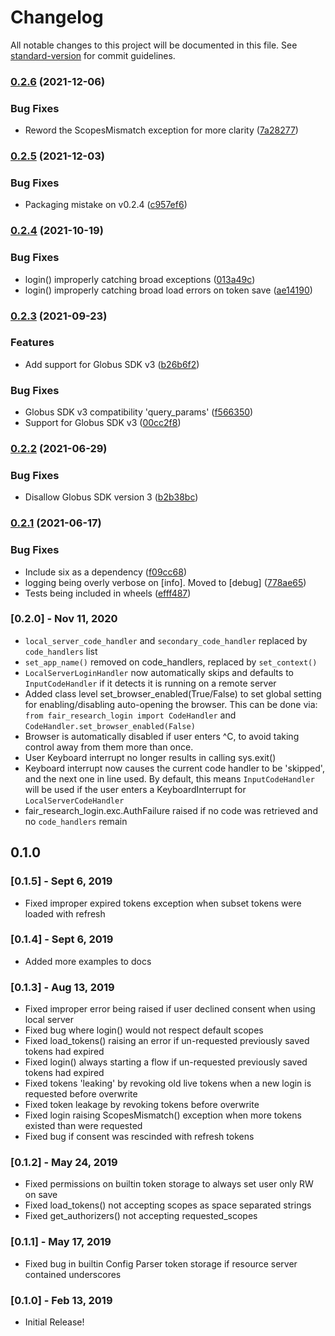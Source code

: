# Changelog

All notable changes to this project will be documented in this file. See [standard-version](https://github.com/conventional-changelog/standard-version) for commit guidelines.

### [0.2.6](https://github.com/fair-research/native-login/compare/v0.2.5...v0.2.6) (2021-12-06)


### Bug Fixes

* Reword the ScopesMismatch exception for more clarity ([7a28277](https://github.com/fair-research/native-login/commit/7a282779ed6f1e363a88edd0b89c097679094ec4))

### [0.2.5](https://github.com/fair-research/native-login/compare/v0.2.4...v0.2.5) (2021-12-03)


### Bug Fixes

* Packaging mistake on v0.2.4 ([c957ef6](https://github.com/fair-research/native-login/commit/c957ef6655001449eefe31af3dda1e9ff04eb81c))

### [0.2.4](https://github.com/fair-research/native-login/compare/v0.2.3...v0.2.4) (2021-10-19)


### Bug Fixes

* login() improperly catching broad exceptions ([013a49c](https://github.com/fair-research/native-login/commit/013a49c7135ca14e0982503f133a63fc2a261490))
* login() improperly catching broad load errors on token save ([ae14190](https://github.com/fair-research/native-login/commit/ae141908d839089185f21001422cd8a1980370d5))

### [0.2.3](https://github.com/fair-research/native-login/compare/v0.2.2...v0.2.3) (2021-09-23)


### Features

* Add support for Globus SDK v3 ([b26b6f2](https://github.com/fair-research/native-login/commit/b26b6f230aecbdd281d6011ed1c0624c39e60118))


### Bug Fixes

* Globus SDK v3 compatibility 'query_params' ([f566350](https://github.com/fair-research/native-login/commit/f566350f6baf5b5527587a30d94ca15d947b0aa6))
* Support for Globus SDK v3 ([00cc2f8](https://github.com/fair-research/native-login/commit/00cc2f8fae8c0c07709217b1a27f376d36cad4bb))

### [0.2.2](https://github.com/fair-research/native-login/compare/v0.2.1...v0.2.2) (2021-06-29)


### Bug Fixes

* Disallow Globus SDK version 3 ([b2b38bc](https://github.com/fair-research/native-login/commit/b2b38bc4f650ba1ac4e74549fd5abc11a3e606aa))

### [0.2.1](https://github.com/fair-research/native-login/compare/v0.2.0...v0.2.1) (2021-06-17)


### Bug Fixes

* Include six as a dependency ([f09cc68](https://github.com/fair-research/native-login/commit/f09cc68c9e26f1b3d2ef2ea5f1d3096771b231d1))
* logging being overly verbose on [info]. Moved to [debug] ([778ae65](https://github.com/fair-research/native-login/commit/778ae65e4ca108b4fc65222a3c464cf0a50e910f))
* Tests being included in wheels ([efff487](https://github.com/fair-research/native-login/commit/efff487caab6b2c8d8134c5d9c8c16fbd6480cce))

### [0.2.0] - Nov 11, 2020

- ``local_server_code_handler`` and ``secondary_code_handler`` replaced by ``code_handlers`` list
- ``set_app_name()`` removed on code_handlers, replaced by ``set_context()``
- ``LocalServerLoginHandler`` now automatically skips and defaults to ``InputCodeHandler``
  if it detects it is running on a remote server
- Added class level set_browser_enabled(True/False) to set global
  setting for enabling/disabling auto-opening the browser. This can
  be done via: `from fair_research_login import CodeHandler` and
  `CodeHandler.set_browser_enabled(False)`
- Browser is automatically disabled if user enters ^C, to avoid taking control away from them more than once.
- User Keyboard interrupt no longer results in calling sys.exit()
- Keyboard interrupt now causes the current code handler to be 'skipped', and the next one in line used.
  By default, this means ``InputCodeHandler`` will be used if the user enters a KeyboardInterrupt for
  ``LocalServerCodeHandler``
- fair_research_login.exc.AuthFailure raised if no code was retrieved and no ``code_handlers`` remain


## 0.1.0

### [0.1.5] - Sept 6, 2019

- Fixed improper expired tokens exception when subset tokens were loaded with refresh

### [0.1.4] - Sept 6, 2019

- Added more examples to docs

### [0.1.3] - Aug 13, 2019

- Fixed improper error being raised if user declined consent when using local server
- Fixed bug where login() would not respect default scopes
- Fixed load_tokens() raising an error if un-requested previously saved tokens had expired
- Fixed login() always starting a flow if un-requested previously saved tokens had expired
- Fixed tokens 'leaking' by revoking old live tokens when a new login is requested before overwrite
- Fixed token leakage by revoking tokens before overwrite
- Fixed login raising ScopesMismatch() exception when more tokens existed than were requested
- Fixed bug if consent was rescinded with refresh tokens


### [0.1.2] - May 24, 2019

- Fixed permissions on builtin token storage to always set user only RW on save
- Fixed load_tokens() not accepting scopes as space separated strings
- Fixed get_authorizers() not accepting requested_scopes

### [0.1.1] - May 17, 2019

- Fixed bug in builtin Config Parser token storage if resource server contained underscores

### [0.1.0] - Feb 13, 2019

- Initial Release!